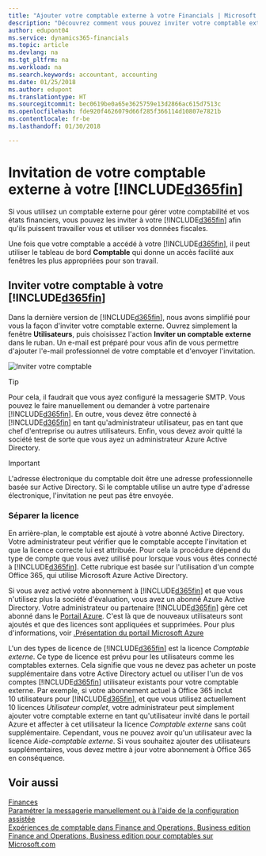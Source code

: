 ```yaml
---
title: "Ajouter votre comptable externe à votre Financials | Microsoft Docs"
description: "Découvrez comment vous pouvez inviter votre comptable externe à votre Finance and Operations, Business edition."
author: edupont04
ms.service: dynamics365-financials
ms.topic: article
ms.devlang: na
ms.tgt_pltfrm: na
ms.workload: na
ms.search.keywords: accountant, accounting
ms.date: 01/25/2018
ms.author: edupont
ms.translationtype: HT
ms.sourcegitcommit: bec0619be0a65e3625759e13d2866ac615d7513c
ms.openlocfilehash: fde920f4626079d66f285f366114d10807e7821b
ms.contentlocale: fr-be
ms.lasthandoff: 01/30/2018

---
```

# <a name="inviting-your-external-accountant-to-your-included365finincludesd365finmdmd"></a>Invitation de votre comptable externe à votre [!INCLUDE[d365fin](includes/d365fin_md.md)]
Si vous utilisez un comptable externe pour gérer votre comptabilité et vos états financiers, vous pouvez les inviter à votre [!INCLUDE[d365fin](includes/d365fin_md.md)] afin qu'ils puissent travailler vous et utiliser vos données fiscales.

Une fois que votre comptable a accédé à votre [!INCLUDE[d365fin](includes/d365fin_md.md)], il peut utiliser le tableau de bord **Comptable** qui donne un accès facilité aux fenêtres les plus appropriées pour son travail.  

## <a name="invite-your-accountant-to-your-included365finincludesd365finmdmd"></a>Inviter votre comptable à votre [!INCLUDE[d365fin](includes/d365fin_md.md)]
Dans la dernière version de [!INCLUDE[d365fin](includes/d365fin_md.md)], nous avons simplifié pour vous la façon d'inviter votre comptable externe. Ouvrez simplement la fenêtre **Utilisateurs**, puis choisissez l'action **Inviter un comptable externe** dans le ruban. Un e-mail est préparé pour vous afin de vous permettre d'ajouter l'e-mail professionnel de votre comptable et d'envoyer l'invitation.  

![Inviter votre comptable](./media/finance-invite-accountant/invite-accountant.png)

> [!TIP]  
>  Pour cela, il faudrait que vous ayez configuré la messagerie SMTP. Vous pouvez le faire manuellement ou demander à votre partenaire [!INCLUDE[d365fin](includes/d365fin_md.md)]. En outre, vous devez être connecté à [!INCLUDE[d365fin](includes/d365fin_md.md)] en tant qu'administrateur utilisateur, pas en tant que chef d'entreprise ou autres utilisateurs. Enfin, vous devez avoir quitté la société test de sorte que vous ayez un administrateur Azure Active Directory.  

> [!IMPORTANT]  
>  L'adresse électronique du comptable doit être une adresse professionnelle basée sur Active Directory. Si le comptable utilise un autre type d'adresse électronique, l'invitation ne peut pas être envoyée.  

### <a name="separate-license"></a>Séparer la licence
En arrière-plan, le comptable est ajouté à votre abonné Active Directory. Votre administrateur peut vérifier que le comptable accepte l'invitation et que la licence correcte lui est attribuée. Pour cela la procédure dépend du type de compte que vous avez utilisé pour lorsque vous vous êtes connecté à [!INCLUDE[d365fin](includes/d365fin_md.md)]. Cette rubrique est basée sur l'utilisation d'un compte Office 365, qui utilise Microsoft Azure Active Directory.  

Si vous avez activé votre abonnement à [!INCLUDE[d365fin](includes/d365fin_md.md)] et que vous n'utilisez plus la société d'évaluation, vous avez un abonné Azure Active Directory. Votre administrateur ou partenaire [!INCLUDE[d365fin](includes/d365fin_md.md)] gère cet abonné dans le [Portail Azure](https://portal.azure.com). C'est là que de nouveaux utilisateurs sont ajoutés et que des licences sont appliquées et supprimées. Pour plus d'informations, voir [.Présentation du portail Microsoft Azure](https://docs.microsoft.com/en-us/azure/azure-portal-overview)  

L'un des types de licence de [!INCLUDE[d365fin](includes/d365fin_md.md)] est la licence *Comptable externe*. Ce type de licence est prévu pour les utilisateurs comme les comptables externes. Cela signifie que vous ne devez pas acheter un poste supplémentaire dans votre Active Directory actuel ou utiliser l'un de vos comptes [!INCLUDE[d365fin](includes/d365fin_md.md)] utilisateur existants pour votre comptable externe. Par exemple, si votre abonnement actuel à Office 365 inclut 10 utilisateurs pour [!INCLUDE[d365fin](includes/d365fin_md.md)], et que vous utilisez actuellement 10 licences *Utilisateur complet*, votre administrateur peut simplement ajouter votre comptable externe en tant qu'utilisateur invité dans le portail Azure et affecter à cet utilisateur la licence *Comptable externe* sans coût supplémentaire. Cependant, vous ne pouvez avoir qu'un utilisateur avec la licence *Aide-comptable externe*. Si vous souhaitez ajouter des utilisateurs supplémentaires, vous devez mettre à jour votre abonnement à Office 365 en conséquence.  

## <a name="see-also"></a>Voir aussi
[Finances](finance.md)  
[Paramétrer la messagerie manuellement ou à l'aide de la configuration assistée](madeira-how-setup-email.md)  
[Expériences de comptable dans Finance and Operations, Business edition ](finance-accounting.md)  
[Finance and Operations, Business edition pour comptables sur Microsoft.com](https://www.microsoft.com/en-us/dynamics365/financial-insights-for-accountants)  

